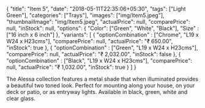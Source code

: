 {
    "title": "Item 5",
    "date": "2018-05-11T22:35:06+05:30",
    "tags": ["Light Green"],
    "categories": ["Trays"],
    "images": ["img/Item5.jpeg"],
    "thumbnailImage": "img/Item5.jpeg",
    "actualPrice": null,
    "comparePrice": null,
    "inStock": null,
    "options": {
            "Color": ["Green", "White", "Black"],
            "Size" : ["16 inch x 6 inch"]
    },
    "variants": [
        {
            "optionCombination" : ["Chrome", "L19 x W24 x H23cms"],
            "comparePrice": null,
            "actualPrice": "₹ 650.00",
            "inStock": true
        },
        {
            "optionCombination" : ["Green", "L19 x W24 x H23cms"],
            "comparePrice": null,
            "actualPrice": "₹ 2,032.00",
            "inStock": false
        },
        {
            "optionCombination" : ["Black", "L19 x W24 x H23cms"],
            "comparePrice": null,
            "actualPrice": "₹ 1,032.00",
            "inStock": true
        }
    ]
}

The Alessa collection features a metal shade that when illuminated provides a beautiful two toned look. Perfect for mounting along your house, on your deck or patio, or as entryway lights. Available in black, green, white and clear glass.